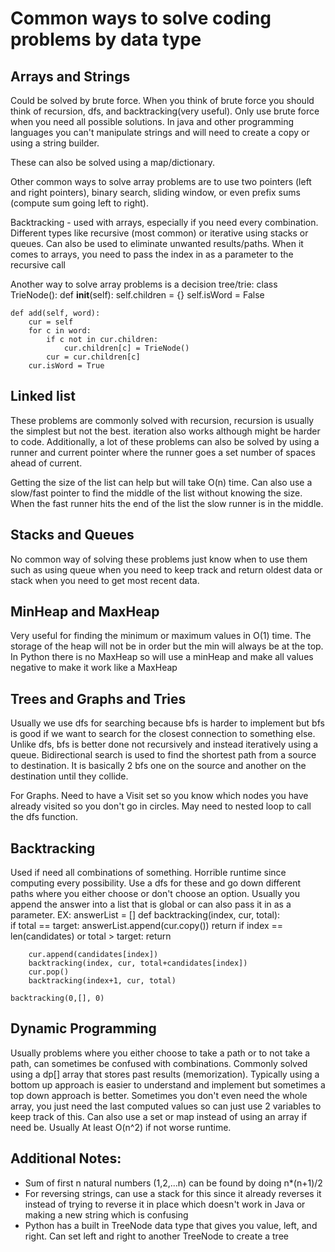 # Common ways to solve coding problems by data type

## Arrays and Strings
Could be solved by brute force. When you think of brute force you should think of recursion, dfs, and backtracking(very useful). Only use brute force when you need all possible solutions. In java and other programming languages you can't manipulate strings and will need to create a copy or using a string builder.

These can also be solved using a map/dictionary. 

Other common ways to solve array problems are to use two pointers (left and right pointers), binary search, sliding window, or even prefix sums (compute sum going left to right). 

Backtracking - used with arrays, especially if you need every combination. Different types like recursive (most common) or iterative using stacks or queues. Can also be used to eliminate unwanted results/paths. When it comes to arrays, you need to pass the index in as a parameter to the recursive call

Another way to solve array problems is a decision tree/trie:
class TrieNode():
    def __init__(self):
        self.children = {}
        self.isWord = False

    def add(self, word):
        cur = self
        for c in word:
            if c not in cur.children:
                cur.children[c] = TrieNode()
            cur = cur.children[c]
        cur.isWord = True
    

## Linked list 
These problems are commonly solved with recursion, recursion is usually the simplest but not the best. iteration also works although might be harder to code. Additionally, a lot of these problems can also be solved by using a runner and current pointer where the runner goes a set number of spaces ahead of current. 

Getting the size of the list can help but will take O(n) time. Can also use a slow/fast pointer to find the middle of the list without knowing the size. When the fast runner hits the end of the list the slow runner is in the middle.

## Stacks and Queues 
No common way of solving these problems just know when to use them such as using queue when you need to keep track and return oldest data or stack when you need to get most recent data.

## MinHeap and MaxHeap
Very useful for finding the minimum or maximum values in O(1) time. The storage of the heap will not be in order but the min will always be at the top. In Python there is no MaxHeap so will use a minHeap and make all values negative to make it work like a MaxHeap


## Trees and Graphs and Tries
Usually we use dfs for searching because bfs is harder to implement but bfs is good if we want to search for the closest connection to something else. Unlike dfs, bfs is better done not recursively and instead iteratively using a queue. Bidirectional search is used to find the shortest path from a source to destination. It is basically 2 bfs one on the source and another on the destination until they collide. 

For Graphs. Need to have a Visit set so you know which nodes you have already visited so you don't go in circles. May need to nested loop to call the dfs function.

## Backtracking
Used if need all combinations of something. Horrible runtime since computing every possibility. Use a dfs for these and go down different paths where you either choose or don't choose an option. Usually you append the answer into a list that is global or can also pass it in as a parameter. 
EX: 
answerList = []
    def backtracking(index, cur, total):  
        if total == target:
            answerList.append(cur.copy())
            return
        if index == len(candidates) or total > target:
            return

        cur.append(candidates[index])
        backtracking(index, cur, total+candidates[index])
        cur.pop()
        backtracking(index+1, cur, total)

    backtracking(0,[], 0)


## Dynamic Programming
Usually problems where you either choose to take a path or to not take a path, can sometimes be confused with combinations.
Commonly solved using a dp[] array that stores past results (memorization). Typically using a bottom up approach is easier to understand and implement but sometimes a top down approach is better. Sometimes you don't even need the whole array, you just need the last computed values so can just use 2 variables to keep track of this. Can also use a set or map instead of using an array if need be. Usually At least O(n^2) if not worse runtime.

## Additional Notes:
- Sum of first n natural numbers (1,2,...n) can be found by doing n*(n+1)/2
- For reversing strings, can use a stack for this since it already reverses it instead of trying to reverse it in place which doesn't work in Java or making a new string which is confusing
- Python has a built in TreeNode data type that gives you value, left, and right. Can set left and right to another TreeNode to create a tree


